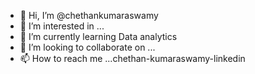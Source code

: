 - 👋 Hi, I’m @chethankumaraswamy
- 👀 I’m interested in ...
- 🌱 I’m currently learning Data analytics
- 💞️ I’m looking to collaborate on ...
- 📫 How to reach me ...chethan-kumaraswamy-linkedin

<!---
chethankumaraswamy/chethankumaraswamy is a ✨ special ✨ repository because its `README.md` (this file) appears on your GitHub profile.
You can click the Preview link to take a look at your changes.
--->
